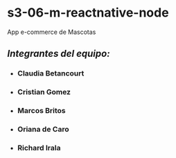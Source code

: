 # s3-06-m-reactnative-node
App e-commerce de Mascotas
## _Integrantes del equipo:_
* ### Claudia Betancourt ###
* ### Cristian Gomez ###
* ### Marcos Britos ###
* ### Oriana de Caro ###
* ### Richard Irala ###

